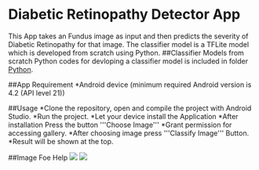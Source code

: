 # Diabetic Retinopathy Detector App
This App takes an Fundus image as input and then predicts the severity of Diabetic Retinopathy for that image.
The classifier model is a TFLite model which is developed from scratch using Python.
##Classifier Models from scratch
Python codes for devloping a classifier model is included in folder [Python](https://github.com/ArafatRohan93/Diabetic_Retinopathy/blob/master/Python/).

##App Requirement
*Android device (minimum required Android version is 4.2 (API level 21))

##Usage
*Clone the repository, open and compile the project with Android Studio.
*Run the project.
*Let your device install the Application
*After installation Press the button '''Choose Image'''
*Grant permission for accessing gallery.
*After choosing image press '''Classify Image''' Button.
*Result will be shown at the top.

##Image Foe Help
![](https://ibb.co/ScJYKH0)
![](https://ibb.co/LChrFYM)
